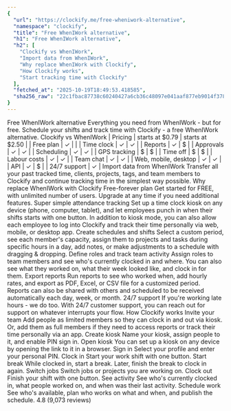 ```yaml
---
{
  "url": "https://clockify.me/free-wheniwork-alternative",
  "namespace": "clockify",
  "title": "Free WhenIWork alternative",
  "h1": "Free WhenIWork alternative",
  "h2": [
    "Clockify vs WhenIWork",
    "Import data from WhenIWork",
    "Why replace WhenIWork with Clockify",
    "How Clockify works",
    "Start tracking time with Clockify"
  ],
  "fetched_at": "2025-10-19T18:49:53.418585",
  "sha256_raw": "22c1fbac87738c60240427a6cb36c48097e041aaf877eb9014f3789dce9ddef4"
}
---
```


Free WhenIWork alternative
Everything you need from WhenIWork - but for free. Schedule your shifts and track time with Clockify - a free WhenIWork alternative.
Clockify vs WhenIWork
| Pricing | starts at $0.79 | starts at $2.50 |
| Free plan | ✓ | |
| Time clock | ✓ | ✓ |
| Reports | ✓ | $ |
| Approvals | ✓ | ✓ |
| Scheduling | ✓ | ✓ |
| GPS tracking | $ | $ |
| Time off | $ | $ |
| Labour costs | ✓ | ✓ |
| Team chat | ✓ | ✓ |
| Web, mobile, desktop | ✓ | ✓ |
| API | ✓ | $ |
| 24/7 support | ✓ |
Import data from WhenIWork
Transfer all your past tracked time, clients, projects, tags, and team members to Clockify and continue tracking time in the simplest way possible.
Why replace WhenIWork with Clockify
Free-forever plan
Get started for FREE, with unlimited number of users. Upgrade at any time if you need additional features.
Super simple attendance tracking
Set up a time clock kiosk on any device (phone, computer, tablet), and let employees punch in when their shifts starts with one button.
In addition to kiosk mode, you can also allow each employee to log into Clockify and track their time personally via web, mobile, or desktop app.
Create schedules and shifts
Select a custom period, see each member's capacity, assign them to projects and tasks during specific hours in a day, add notes, or make adjustments to a schedule with dragging & dropping.
Define roles and track team activity
Assign roles to team members and see who's currently clocked in and where. You can also see what they worked on, what their week looked like, and clock in for them.
Export reports
Run reports to see who worked when, add hourly rates, and export as PDF, Excel, or CSV file for a customized period. Reports can also be shared with others and scheduled to be received automatically each day, week, or month.
24/7 support
If you're working late hours - we do too. With 24/7 customer support, you can reach out for support on whatever interrupts your flow.
How Clockify works
Invite your team
Add people as limited members so they can clock in and out via kiosk. Or, add them as full members if they need to access reports or track their time personally via an app.
Create kiosk
Name your kiosk, assign people to it, and enable PIN sign in.
Open kiosk
You can set up a kiosk on any device by opening the link to it in a browser.
Sign in
Select your profile and enter your personal PIN.
Clock in
Start your work shift with one button.
Start break
While clocked in, start a break. Later, finish the break to clock in again.
Switch jobs
Switch jobs or projects you are working on.
Clock out
Finish your shift with one button.
See activity
See who's currently clocked in, what people worked on, and when was their last activity.
Schedule work
See who's available, plan who works on what and when, and publish the schedule.
4.8 (9,073 reviews)